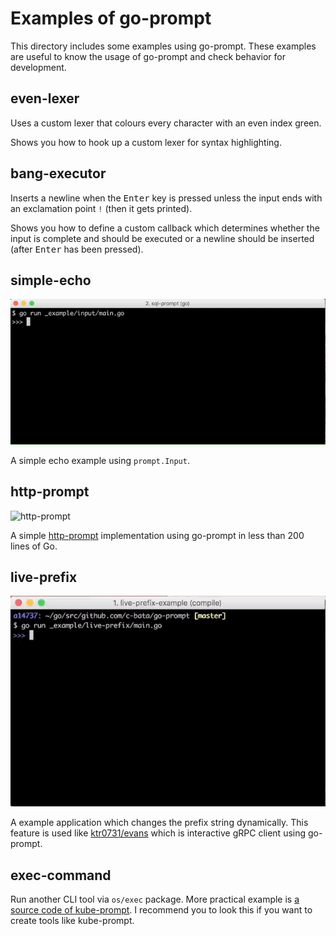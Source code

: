 # Examples of go-prompt

This directory includes some examples using go-prompt.
These examples are useful to know the usage of go-prompt and check behavior for development.

## even-lexer

Uses a custom lexer that colours every character with an even index green.

Shows you how to hook up a custom lexer for syntax highlighting.

## bang-executor

Inserts a newline when the <kbd>Enter</kbd> key is pressed unless the input ends with an exclamation point `!` (then it gets printed).

Shows you how to define a custom callback which determines whether the input is complete and should be executed or a newline should be inserted (after <kbd>Enter</kbd> has been pressed).

## simple-echo

![simple-input](https://github.com/c-bata/assets/raw/master/go-prompt/examples/input.gif)

A simple echo example using `prompt.Input`.

## http-prompt

![http-prompt](https://github.com/c-bata/assets/raw/master/go-prompt/examples/http-prompt.gif)

A simple [http-prompt](https://github.com/eliangcs/http-prompt) implementation using go-prompt in less than 200 lines of Go.

## live-prefix

![live-prefix](https://github.com/c-bata/assets/raw/master/go-prompt/examples/live-prefix.gif)

A example application which changes the prefix string dynamically.
This feature is used like [ktr0731/evans](https://github.com/ktr0731/evans) which is interactive gRPC client using go-prompt.

## exec-command

Run another CLI tool via `os/exec` package.
More practical example is [a source code of kube-prompt](https://github.com/c-bata/kube-prompt).
I recommend you to look this if you want to create tools like kube-prompt.

